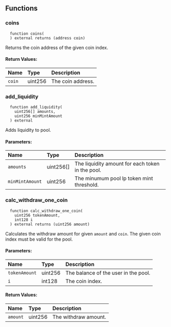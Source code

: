 


## Functions
### coins
```solidity
  function coins(
  ) external returns (address coin)
```
Returns the coin address of the given coin index.



#### Return Values:
| Name                           | Type          | Description                                                                  |
| :----------------------------- | :------------ | :--------------------------------------------------------------------------- |
|`coin`| uint256 | The coin address.
### add_liquidity
```solidity
  function add_liquidity(
    uint256[] amounts,
    uint256 minMintAmount
  ) external
```
Adds liquidity to pool.


#### Parameters:
| Name | Type | Description                                                          |
| :--- | :--- | :------------------------------------------------------------------- |
|`amounts` | uint256[] | The liquidity amount for each token in the pool.
|`minMintAmount` | uint256 | The minumum pool lp token mint threshold.

### calc_withdraw_one_coin
```solidity
  function calc_withdraw_one_coin(
    uint256 tokenAmount,
    int128 i
  ) external returns (uint256 amount)
```
Calculates the withdraw amount for given `amount` and `coin`.
The given coin index must be valid for the pool.


#### Parameters:
| Name | Type | Description                                                          |
| :--- | :--- | :------------------------------------------------------------------- |
|`tokenAmount` | uint256 | The balance of the user in the pool.
|`i` | int128 | The coin index.

#### Return Values:
| Name                           | Type          | Description                                                                  |
| :----------------------------- | :------------ | :--------------------------------------------------------------------------- |
|`amount`| uint256 | The withdraw amount.
